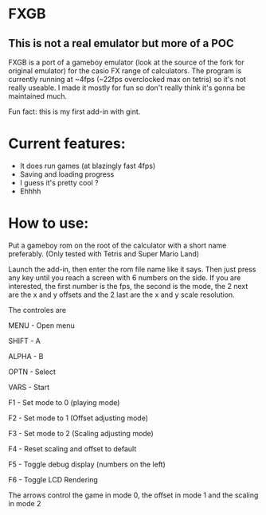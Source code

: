 # FXGB
## This is not a real emulator but more of a POC
FXGB is a port of a gameboy emulator (look at the source of the fork for original emulator) for the casio FX range of calculators.
The program is currently running at ~4fps (~22fps overclocked max on tetris) so it's not really useable.
I made it mostly for fun so don't really think it's gonna be maintained much.

Fun fact: this is my first add-in with gint.

# Current features:
* It does run games (at blazingly fast 4fps)
* Saving and loading progress
* I guess it's pretty cool ?
* Ehhhh

# How to use:
Put a gameboy rom on the root of the calculator with a short name preferably. (Only tested with Tetris and Super Mario Land)

Launch the add-in, then enter the rom file name like it says. Then just press any key until you reach a screen with 6 numbers on the side.
If you are interested, the first number is the fps, the second is the mode, the 2 next are the x and y offsets and the 2 last are the x and y scale resolution.

The controles are 

MENU - Open menu

SHIFT - A

ALPHA - B

OPTN - Select 

VARS - Start

F1 - Set mode to 0 (playing mode)

F2 - Set mode to 1 (Offset adjusting mode)

F3 - Set mode to 2 (Scaling adjusting mode)

F4 - Reset scaling and offset to default

F5 - Toggle debug display (numbers on the left)

F6 - Toggle LCD Rendering

The arrows control the game in mode 0, the offset in mode 1 and the scaling in mode 2